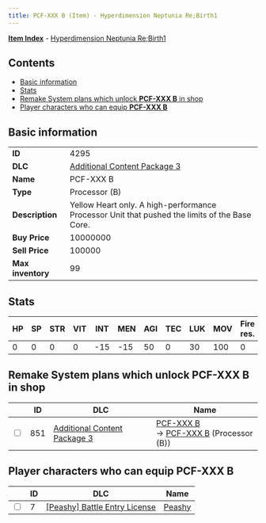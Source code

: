 ```yaml
---
title: PCF-XXX B (Item) - Hyperdimension Neptunia Re;Birth1
---
```


[**Item Index**](/neptunia/rb1/item/index.html) - [Hyperdimension Neptunia Re;Birth1](/neptunia/rb1)

## Contents

- [Basic information](#basic-information)
- [Stats](#stats)
- [Remake System plans which unlock **PCF-XXX B** in shop](#remake-system-plans-which-unlock-pcf-xxx-b-in-shop)
- [Player characters who can equip **PCF-XXX B**](#player-characters-who-can-equip-pcf-xxx-b)
## Basic information

|   |   |
| -- | -- |
| **ID** | 4295 |
| **DLC** | [Additional Content Package 3](/neptunia/rb1/dlc/12-pack3.html) |
| **Name** | PCF-XXX B |
| **Type** | Processor (B) |
| **Description** | Yellow Heart only. A high-performance Processor Unit that pushed the limits of the Base Core. |
| **Buy Price** | 10000000 |
| **Sell Price** | 100000 |
| **Max inventory** | 99 |


## Stats

| HP | SP | STR | VIT | INT | MEN | AGI | TEC | LUK | MOV | Fire res. | Ice res. | Wind res. | Lightning res. |
| -- | -- | --- | --- | --- | --- | --- | --- | --- | --- | --------- | -------- | --------- | -------------- |
| 0 | 0 | 0 | 0 | -15 | -15 | 50 | 0 | 30 | 100 | 0 | 0 | 0 | 0 |


## Remake System plans which unlock **PCF-XXX B** in shop

|    | ID | DLC | Name |
| -- | -- | --- | ---- |
| <input type="checkbox" id="rb1-remake-12-851" class="trackbox" /> | 851 | [Additional Content Package 3](/neptunia/rb1/dlc/12-pack3.html) | [PCF-XXX B](/neptunia/rb1/remake/12-851-pcf-xxx-b.html)<br /> → [PCF-XXX B](/neptunia/rb1/item/12-4295-pcf-xxx-b.html) (Processor (B)) |


## Player characters who can equip **PCF-XXX B**

|    | ID | DLC | Name |
| -- | -- | --- | ---- |
| <input type="checkbox" id="rb1-player-8-7" class="trackbox" /> | 7 | [[Peashy] Battle Entry License](/neptunia/rb1/dlc/8-peashy.html) | [Peashy](/neptunia/rb1/player/8-7-peashy.html) |
